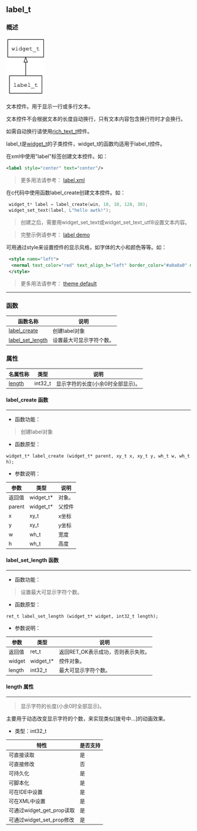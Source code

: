 ## label\_t
### 概述
![image](images/label_t_0.png)


 文本控件。用于显示一行或多行文本。

 文本控件不会根据文本的长度自动换行，只有文本内容包含换行符时才会换行。

 如需自动换行请使用[rich\_text\_t](rich_text_t.md)控件。

 label\_t是[widget\_t](widget_t.md)的子类控件，widget\_t的函数均适用于label\_t控件。

 在xml中使用"label"标签创建文本控件。如：

 ```xml
 <label style="center" text="center"/>
 ```

 > 更多用法请参考：
 [label.xml](https://github.com/zlgopen/awtk/blob/master/demos/assets/raw/ui/label.xml)

 在c代码中使用函数label\_create创建文本控件。如：

 ```c
  widget_t* label = label_create(win, 10, 10, 128, 30);
  widget_set_text(label, L"hello awtk!");
 ```

 > 创建之后，需要用widget\_set\_text或widget\_set\_text\_utf8设置文本内容。

 > 完整示例请参考：
 [label demo](https://github.com/zlgopen/awtk-c-demos/blob/master/demos/label.c)

 可用通过style来设置控件的显示风格，如字体的大小和颜色等等。如：

 ```xml
  <style name="left">
   <normal text_color="red" text_align_h="left" border_color="#a0a0a0" margin="4" />
  </style>
 ```

 > 更多用法请参考：
 [theme
 default](https://github.com/zlgopen/awtk/blob/master/demos/assets/raw/styles/default.xml#L144)


----------------------------------
### 函数
<p id="label_t_methods">

| 函数名称 | 说明 | 
| -------- | ------------ | 
| <a href="#label_t_label_create">label\_create</a> | 创建label对象 |
| <a href="#label_t_label_set_length">label\_set\_length</a> | 设置最大可显示字符个数。 |
### 属性
<p id="label_t_properties">

| 名属性称 | 类型 | 说明 | 
| -------- | ----- | ------------ | 
| <a href="#label_t_length">length</a> | int32\_t | 显示字符的长度(小余0时全部显示)。 |
#### label\_create 函数
-----------------------

* 函数功能：

> <p id="label_t_label_create"> 创建label对象



* 函数原型：

```
widget_t* label_create (widget_t* parent, xy_t x, xy_t y, wh_t w, wh_t h);
```

* 参数说明：

| 参数 | 类型 | 说明 |
| -------- | ----- | --------- |
| 返回值 | widget\_t* | 对象。 |
| parent | widget\_t* | 父控件 |
| x | xy\_t | x坐标 |
| y | xy\_t | y坐标 |
| w | wh\_t | 宽度 |
| h | wh\_t | 高度 |
#### label\_set\_length 函数
-----------------------

* 函数功能：

> <p id="label_t_label_set_length"> 设置最大可显示字符个数。



* 函数原型：

```
ret_t label_set_length (widget_t* widget, int32_t length);
```

* 参数说明：

| 参数 | 类型 | 说明 |
| -------- | ----- | --------- |
| 返回值 | ret\_t | 返回RET\_OK表示成功，否则表示失败。 |
| widget | widget\_t* | 控件对象。 |
| length | int32\_t | 最大可显示字符个数。 |
#### length 属性
-----------------------
> <p id="label_t_length"> 显示字符的长度(小余0时全部显示)。
 主要用于动态改变显示字符的个数，来实现类似[拨号中...]的动画效果。


* 类型：int32\_t

| 特性 | 是否支持 |
| -------- | ----- |
| 可直接读取 | 是 |
| 可直接修改 | 否 |
| 可持久化   | 是 |
| 可脚本化   | 是 |
| 可在IDE中设置 | 是 |
| 可在XML中设置 | 是 |
| 可通过widget\_get\_prop读取 | 是 |
| 可通过widget\_set\_prop修改 | 是 |
